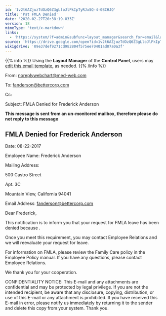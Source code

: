 ```yaml
---
id: '1v2t6AZjuzTdOzQ6Z3gLloJlPkIpTyRJxSQ-4-0BCHJQ'
title: 'Pat FMLA Denied'
date: '2020-02-27T20:38:19.833Z'
version: 18
mimeType: 'text/x-markdown'
links:
  - 'https://system/?f=admin&subfunc=layout_manager&search_for=email&layout_search=Go&lv_layout_manager_limit=0&opp=edit&doc_type=EFD&old_module=Email&old_name=Pat+FMLA+Denied&active=0'
source: 'https://drive.google.com/open?id=1v2t6AZjuzTdOzQ6Z3gLloJlPkIpTyRJxSQ-4-0BCHJQ'
wikigdrive: '09e37def9271cd982804f575ee70401ad07a0a3f'
---
```

{{% info %}}
Using the **Layout Manager** of the **Control Panel**, users may [edit this email template](https://system/?f=admin&subfunc=layout_manager&search_for=email&layout_search=Go&lv_layout_manager_limit=0&opp=edit&doc_type=EFD&old_module=Email&old_name=Pat+FMLA+Denied&active=0), as needed.
{{% /info %}}

From: noreplywebchart@med-web.com

To: fanderson@bettercorp.com

Cc:

Subject: FMLA Denied for Frederick Anderson

****This message is sent from an un-monitored mailbox, therefore please do not reply to this message****

## FMLA Denied for Frederick Anderson

Date: 08-22-2017

Employee Name: Frederick Anderson

Mailing Address:

500 Castro Street

Apt. 3C

Mountain View, California 94041

Email Address: fanderson@bettercorp.com

Dear Frederick,

This notification is to inform you that your request for FMLA leave has been denied because .

Once you meet this requirement, you may contact Employee Relations and we will reevaluate your request for leave.

For information on FMLA, please review the Family Care policy in the Employee Policy manual. If you have any questions, please contact Employee Relations.

We thank you for your cooperation.

CONFIDENTIALITY NOTICE: This E-mail and any attachments are confidential and may be protected by legal privilege. If you are not the intended recipient, be aware that any disclosure, copying, distribution, or use of this E-mail or any attachment is prohibited. If you have received this E-mail in error, please notify us immediately by returning it to the sender and delete this copy from your system. Thank you.
